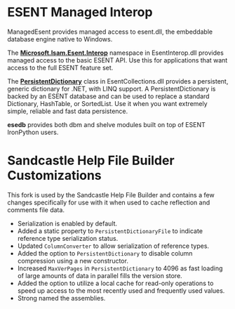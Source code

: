 # ESENT Managed Interop
ManagedEsent provides managed access to esent.dll, the embeddable database engine native to Windows.

The **[Microsoft.Isam.Esent.Interop](Documentation/ManagedEsentDocumentation.md)** namespace in EsentInterop.dll provides managed access to the basic ESENT API. Use this for applications that want access to the full ESENT feature set.

The **[PersistentDictionary](Documentation/PersistentDictionaryDocumentation.md)** class in EsentCollections.dll provides a persistent, generic dictionary for .NET, with LINQ support. A PersistentDictionary is backed by an ESENT database and can be used to replace a standard Dictionary, HashTable, or SortedList. Use it when you want extremely simple, reliable and fast data persistence.

**esedb** provides both dbm and shelve modules built on top of ESENT IronPython users.

# Sandcastle Help File Builder Customizations
This fork is used by the Sandcastle Help File Builder and contains a few changes specifically for use with it when
used to cache reflection and comments file data.

* Serialization is enabled by default.
* Added a static property to `PersistentDictionaryFile` to indicate reference type serialization status.
* Updated `ColumnConverter` to allow serialization of reference types.
* Added the option to `PersistentDictionary` to disable column compression using a new constructor.
* Increased `MaxVerPages` in `PersistentDictionary` to 4096 as fast loading of large amounts of data in parallel fills the version store.
* Added the option to utilize a local cache for read-only operations to speed up access to the most recently used and frequently used values.
* Strong named the assemblies.
